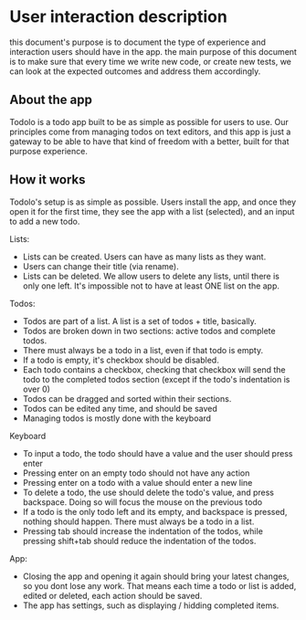 # User interaction description

this document's purpose is to document the type of experience and interaction users should have in the app. the main purpose of this document is to make sure that every time we write new code, or create new tests, we can look at the expected outcomes and address them accordingly.

## About the app

Todolo is a todo app built to be as simple as possible for users to use. Our principles come from managing todos on text editors, and this app is just a gateway to be able to have that kind of freedom with a better, built for that purpose experience.

## How it works

Todolo's setup is as simple as possible. Users install the app, and once they open it for the first time, they see the app with a list (selected), and an input to add a new todo.

Lists:
- Lists can be created. Users can have as many lists as they want. 
- Users can change their title (via rename).
- Lists can be deleted. We allow users to delete any lists, until there is only one left. It's impossible not to have at least ONE list on the app.

Todos:
- Todos are part of a list. A list is a set of todos + title, basically.
- Todos are broken down in two sections: active todos and complete todos.
- There must always be a todo in a list, even if that todo is empty.
- If a todo is empty, it's checkbox should be disabled.
- Each todo contains a checkbox, checking that checkbox will send the todo to the completed todos section (except if the todo's indentation is over 0)
- Todos can be dragged and sorted within their sections.
- Todos can be edited any time, and should be saved
- Managing todos is mostly done with the keyboard

Keyboard
- To input a todo, the todo should have a value and the user should press enter
- Pressing enter on an empty todo should not have any action
- Pressing enter on a todo with a value should enter a new line
- To delete a todo, the use should delete the todo's value, and press backspace. Doing so will focus the mouse on the previous todo
- If a todo is the only todo left and its empty, and backspace is pressed, nothing should happen. There must always be a todo in a list.
- Pressing tab should increase the indentation of the todos, while pressing shift+tab should reduce the indentation of the todos. 

App:
- Closing the app and opening it again should bring your latest changes, so you dont lose any work. That means each time a todo or list is added, edited or deleted, each action should be saved.
- The app has settings, such as displaying / hidding completed items.